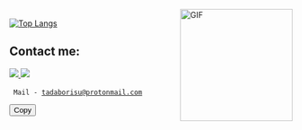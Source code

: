 <img align="right" alt="GIF" src="https://media.giphy.com/media/dxn6fRlTIShoeBr69N/giphy.gif?raw=true" width="200" height="200"><br>
[![Top Langs](https://github-readme-stats.vercel.app/api/top-langs/?username=tadaborisu&amp;layout=compact&amp;hide_border=true&theme=slateorange)](https://github.com/anuraghazra/github-readme-stats)

## Contact me:
<a href="https://vk.com/tadaborisu"> <img src="https://img.icons8.com/color/50/000000/vk-com.png"/> </a>
<a href="https://t.me/googolplexcoperbytes"> <img src="https://img.icons8.com/color/48/000000/telegram-app--v1.png"/> </a>
<br>
<br>
<code>
Mail - tadaborisu@protonmail.com  
</code>
<button onclick="copy()">Copy</button>
